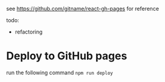 see https://github.com/gitname/react-gh-pages for reference

todo:

- refactoring

# Deploy to GitHub pages

run the following command
`npm run deploy`
